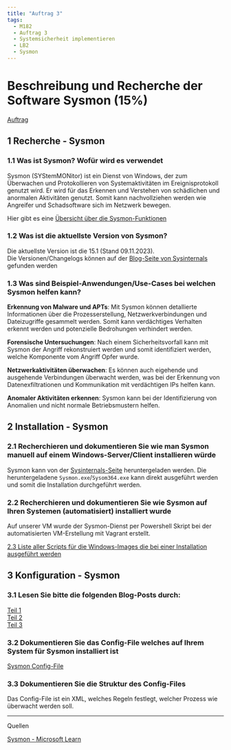 ```yaml
---
title: "Auftrag 3"
tags:
  - M182
  - Auftrag 3
  - Systemsicherheit implementieren
  - LB2
  - Sysmon
---
```


# Beschreibung und Recherche der Software Sysmon (15%)

[Auftrag](/data/m182/lb2/auftrag03.pdf)

## 1 Recherche - Sysmon

### 1.1 Was ist Sysmon? Wofür wird es verwendet

Sysmon (SYStemMONitor) ist ein Dienst von Windows, der zum Überwachen und Protokollieren von Systemaktivitäten im Ereignisprotokoll genutzt wird. Er wird für das Erkennen und Verstehen von schädlichen und anormalen Aktivitäten genutzt. Somit kann nachvollziehen werden wie Angreifer und Schadsoftware sich im Netzwerk bewegen.

Hier gibt es eine [Übersicht über die Sysmon-Funktionen](https://learn.microsoft.com/de-de/sysinternals/downloads/sysmon#overview-of-sysmon-capabilities)

### 1.2 Was ist die aktuellste Version von Sysmon?

Die aktuellste Version ist die 15.1 (Stand 09.11.2023).  
Die Versionen/Changelogs können auf der [Blog-Seite von Sysinternals](https://learn.microsoft.com/de-de/sysinternals/#whats-new-november-9-2023) gefunden werden

### 1.3 Was sind Beispiel-Anwendungen/Use-Cases bei welchen Sysmon helfen kann?

**Erkennung von Malware und APTs**: Mit Sysmon können detallierte Informationen über die Prozesserstellung, Netzwerkverbindungen und Dateizugriffe gesammelt werden. Somit kann verdächtiges Verhalten erkennt werden und potenzielle Bedrohungen verhindert werden.

**Forensische Untersuchungen**: Nach einem Sicherheitsvorfall kann mit Sysmon der Angriff rekonstruiert werden und somit identifiziert werden, welche Komponente vom Angriff Opfer wurde.

**Netzwerkaktivitäten überwachen**: Es können auch eigehende und ausgehende Verbindungen überwacht werden, was bei der Erkennung von Datenexfiltrationen und Kommunikation mit verdächtigen IPs helfen kann.

**Anomaler Aktivitäten erkennen**: Sysmon kann bei der Identifizierung von Anomalien und nicht normale Betriebsmustern helfen.

## 2 Installation - Sysmon

### 2.1 Recherchieren und dokumentieren Sie wie man Sysmon manuell auf einem Windows-Server/Client installieren würde

Sysmon kann von der [Sysinternals-Seite](https://live.sysinternals.com/) heruntergeladen werden. Die heruntergeladene `Sysmon.exe`/`Sysom364.exe` kann direkt ausgeführt werden und somit die Installation durchgeführt werden.

### 2.2 Recherchieren und dokumentieren Sie wie Sysmon auf Ihren Systemen (automatisiert) installiert wurde

Auf unserer VM wurde der Sysmon-Dienst per Powershell Skript bei der automatisierten VM-Erstellung mit Vagrant erstellt.

[2.3 Liste aller Scripts für die Windows-Images die bei einer Installation ausgeführt werden](./auftrag-0001.md#23-liste-aller-scripts-für-die-windows-images-die-bei-einer-installation-ausgeführt-werden)

## 3 Konfiguration - Sysmon

### 3.1 Lesen Sie bitte die folgenden Blog-Posts durch:

[Teil 1](https://medium.com/@olafhartong/endpoint-detection-superpowers-on-the-cheap-part-1-e9c28201ac47)  
[Teil 2](https://medium.com/@olafhartong/endpoint-detection-superpowers-on-the-cheap-part-2-deploy-and-maintain-d06580329fe8)  
[Teil 3](https://medium.com/@olafhartong/endpoint-detection-superpowers-on-the-cheap-part-3-sysmon-tampering-49c2dc9bf6d9)

### 3.2 Dokumentieren Sie das Config-File welches auf Ihrem System für Sysmon installiert ist

[Sysmon Config-File](/appendix/m182/sysmon_config)

### 3.3 Dokumentieren Sie die Struktur des Config-Files

Das Config-File ist ein XML, welches Regeln festlegt, welcher Prozess wie überwacht werden soll.

---

Quellen

[Sysmon - Microsoft Learn](https://learn.microsoft.com/de-de/sysinternals/downloads/sysmon)
